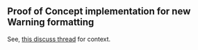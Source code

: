 ## Proof of Concept implementation for new Warning formatting

See, [this discuss thread](https://discuss.python.org/t/default-warning-formatting-improvements/16006) for context.
